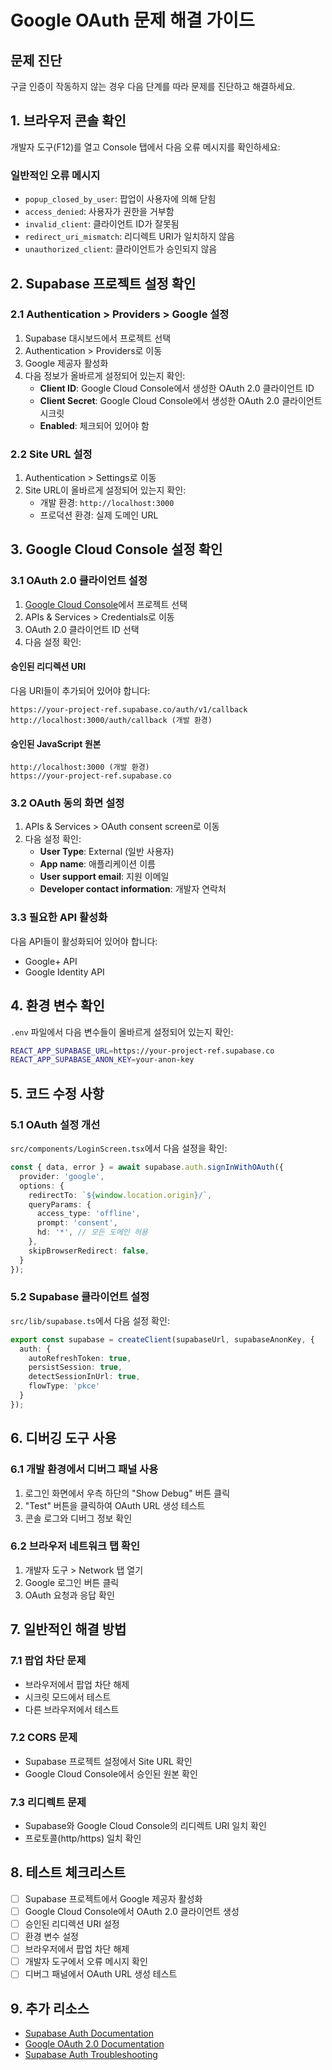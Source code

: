 # Google OAuth 문제 해결 가이드

## 문제 진단

구글 인증이 작동하지 않는 경우 다음 단계를 따라 문제를 진단하고 해결하세요.

## 1. 브라우저 콘솔 확인

개발자 도구(F12)를 열고 Console 탭에서 다음 오류 메시지를 확인하세요:

### 일반적인 오류 메시지
- `popup_closed_by_user`: 팝업이 사용자에 의해 닫힘
- `access_denied`: 사용자가 권한을 거부함
- `invalid_client`: 클라이언트 ID가 잘못됨
- `redirect_uri_mismatch`: 리디렉트 URI가 일치하지 않음
- `unauthorized_client`: 클라이언트가 승인되지 않음

## 2. Supabase 프로젝트 설정 확인

### 2.1 Authentication > Providers > Google 설정
1. Supabase 대시보드에서 프로젝트 선택
2. Authentication > Providers로 이동
3. Google 제공자 활성화
4. 다음 정보가 올바르게 설정되어 있는지 확인:
   - **Client ID**: Google Cloud Console에서 생성한 OAuth 2.0 클라이언트 ID
   - **Client Secret**: Google Cloud Console에서 생성한 OAuth 2.0 클라이언트 시크릿
   - **Enabled**: 체크되어 있어야 함

### 2.2 Site URL 설정
1. Authentication > Settings로 이동
2. Site URL이 올바르게 설정되어 있는지 확인:
   - 개발 환경: `http://localhost:3000`
   - 프로덕션 환경: 실제 도메인 URL

## 3. Google Cloud Console 설정 확인

### 3.1 OAuth 2.0 클라이언트 설정
1. [Google Cloud Console](https://console.cloud.google.com/)에서 프로젝트 선택
2. APIs & Services > Credentials로 이동
3. OAuth 2.0 클라이언트 ID 선택
4. 다음 설정 확인:

#### 승인된 리디렉션 URI
다음 URI들이 추가되어 있어야 합니다:
```
https://your-project-ref.supabase.co/auth/v1/callback
http://localhost:3000/auth/callback (개발 환경)
```

#### 승인된 JavaScript 원본
```
http://localhost:3000 (개발 환경)
https://your-project-ref.supabase.co
```

### 3.2 OAuth 동의 화면 설정
1. APIs & Services > OAuth consent screen로 이동
2. 다음 설정 확인:
   - **User Type**: External (일반 사용자)
   - **App name**: 애플리케이션 이름
   - **User support email**: 지원 이메일
   - **Developer contact information**: 개발자 연락처

### 3.3 필요한 API 활성화
다음 API들이 활성화되어 있어야 합니다:
- Google+ API
- Google Identity API

## 4. 환경 변수 확인

`.env` 파일에서 다음 변수들이 올바르게 설정되어 있는지 확인:

```bash
REACT_APP_SUPABASE_URL=https://your-project-ref.supabase.co
REACT_APP_SUPABASE_ANON_KEY=your-anon-key
```

## 5. 코드 수정 사항

### 5.1 OAuth 설정 개선
`src/components/LoginScreen.tsx`에서 다음 설정을 확인:

```typescript
const { data, error } = await supabase.auth.signInWithOAuth({
  provider: 'google',
  options: {
    redirectTo: `${window.location.origin}/`,
    queryParams: {
      access_type: 'offline',
      prompt: 'consent',
      hd: '*', // 모든 도메인 허용
    },
    skipBrowserRedirect: false,
  }
});
```

### 5.2 Supabase 클라이언트 설정
`src/lib/supabase.ts`에서 다음 설정 확인:

```typescript
export const supabase = createClient(supabaseUrl, supabaseAnonKey, {
  auth: {
    autoRefreshToken: true,
    persistSession: true,
    detectSessionInUrl: true,
    flowType: 'pkce'
  }
});
```

## 6. 디버깅 도구 사용

### 6.1 개발 환경에서 디버그 패널 사용
1. 로그인 화면에서 우측 하단의 "Show Debug" 버튼 클릭
2. "Test" 버튼을 클릭하여 OAuth URL 생성 테스트
3. 콘솔 로그와 디버그 정보 확인

### 6.2 브라우저 네트워크 탭 확인
1. 개발자 도구 > Network 탭 열기
2. Google 로그인 버튼 클릭
3. OAuth 요청과 응답 확인

## 7. 일반적인 해결 방법

### 7.1 팝업 차단 문제
- 브라우저에서 팝업 차단 해제
- 시크릿 모드에서 테스트
- 다른 브라우저에서 테스트

### 7.2 CORS 문제
- Supabase 프로젝트 설정에서 Site URL 확인
- Google Cloud Console에서 승인된 원본 확인

### 7.3 리디렉트 문제
- Supabase와 Google Cloud Console의 리디렉트 URI 일치 확인
- 프로토콜(http/https) 일치 확인

## 8. 테스트 체크리스트

- [ ] Supabase 프로젝트에서 Google 제공자 활성화
- [ ] Google Cloud Console에서 OAuth 2.0 클라이언트 생성
- [ ] 승인된 리디렉션 URI 설정
- [ ] 환경 변수 설정
- [ ] 브라우저에서 팝업 차단 해제
- [ ] 개발자 도구에서 오류 메시지 확인
- [ ] 디버그 패널에서 OAuth URL 생성 테스트

## 9. 추가 리소스

- [Supabase Auth Documentation](https://supabase.com/docs/guides/auth)
- [Google OAuth 2.0 Documentation](https://developers.google.com/identity/protocols/oauth2)
- [Supabase Auth Troubleshooting](https://supabase.com/docs/guides/auth/troubleshooting)
